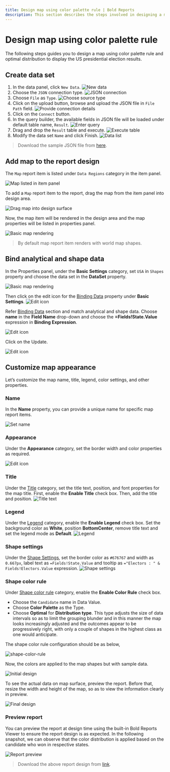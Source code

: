 ```yaml
---
title: Design map using color palette rule | Bold Reports
description: This section describes the steps involved in designing a map using color palette rule and optimal distribution type.
---
```


# Design map using color palette rule

The following steps guides you to design a map using color palette rule and optimal distribution to display the US presidential election results.

## Create data set

1. In the data panel, click `New Data`.
![New data](/static/assets/on-premise/images/report-designer/report-items/map/color-palette-use-case/new-data.png)
2. Choose the `JSON` connection type.
![JSON connection](/static/assets/on-premise/images/report-designer/report-items/map/color-palette-use-case/sql-connection.png)
3. Choose `File` as `Type`.
![Choose source type](/static/assets/on-premise/images/report-designer/report-items/map/color-palette-use-case/type.png)
4. Click on the upload button, browse and upload the JSON file in `File Path` field.
![Provide connection details](/static/assets/on-premise/images/report-designer/report-items/map/color-palette-use-case/connection-details.png)
5. Click on the `Connect` button.
6. In the query builder, the available fields in JSON file will be loaded under default table name, `Result`.
![Enter query](/static/assets/on-premise/images/report-designer/report-items/map/color-palette-use-case/query-designer.png)
7. Drag and drop the `Result` table and execute.
![Execute table](/static/assets/on-premise/images/report-designer/report-items/map/color-palette-use-case/execute-query.png)
8. Modify the data set `Name` and click Finish.
![Data list](/static/assets/on-premise/images/report-designer/report-items/map/color-palette-use-case/data-list.png)

> Download the sample JSON file from [here](https://www.syncfusion.com/downloads/support/directtrac/general/ze/US-presidential-election-JSON429439438).

## Add map to the report design

The `Map` report item is listed under `Data Regions` category in the item panel.

![Map listed in item panel](/static/assets/on-premise/images/report-designer/report-items/map/color-palette-use-case/map-listed-in-item-panel.png)

To add a `Map` report item to the report, drag the map from the item panel into design area.

![Drag map into design surface](/static/assets/on-premise/images/report-designer/report-items/map/color-palette-use-case/drag-map-item.png)

Now, the map item will be rendered in the design area and the map properties will be listed in properties panel.

![Basic map rendering](/static/assets/on-premise/images/report-designer/report-items/map/color-palette-use-case/initial-map-rendering.png)

> By default map report item renders with world map shapes.

## Bind analytical and shape data

In the Properties panel, under the **Basic Settings** category, set `USA` in `Shapes` property and choose the data set in the **DataSet** property.

![Basic map rendering](/static/assets/on-premise/images/report-designer/report-items/map/color-palette-use-case/assign-data.png)

Then click on the edit icon for the [Binding Data](./../../../../report-items/map/binding-data/) property under **Basic Settings**.
![Edit icon](/static/assets/on-premise/images/report-designer/report-items/map/color-palette-use-case/binding-data-edit-icon.png)

Refer [Binding Data](./../../../../report-items/map/binding-data/) section and match analytical and shape data. Choose **name** in the **Field Name** drop-down and choose the **=Fields!State.Value** expression in **Binding Expression**.

![Edit icon](/static/assets/on-premise/images/report-designer/report-items/map/color-palette-use-case/match-field.png)

Click on the Update.

![Edit icon](/static/assets/on-premise/images/report-designer/report-items/map/color-palette-use-case/set-binding-fields.png)

## Customize map appearance

Let’s customize the map name, title, legend, color settings, and other properties.

### Name

In the **Name** property, you can provide a unique name for specific map report items.

![Set name](/static/assets/on-premise/images/report-designer/report-items/map/color-palette-use-case/set-name.png)

### Appearance

Under the **Appearance** category, set the border width and color properties as required.

![Edit icon](/static/assets/on-premise/images/report-designer/report-items/map/color-palette-use-case/border.png)

### Title

Under the [Title](./../../../../report-items/map/properties/#title) category, set the title text, position, and font properties for the map title. First, enable the **Enable Title** check box. Then, add the title and position.
![Title text](/static/assets/on-premise/images/report-designer/report-items/map/color-palette-use-case/title.png)

### Legend

Under the [Legend](./../../../../report-items/map/properties/#legend) category, enable the **Enable Legend** check box. Set the background color as **White**, position **BottomCenter**, remove title text and set the legend mode as **Default**.
![Legend](/static/assets/on-premise/images/report-designer/report-items/map/color-palette-use-case/legend.png)

### Shape settings

Under the [Shape Settings](./../../../../report-items/map/shape-settings/), set the border color as `#676767` and width as `0.667px`, label text as `=Fields!State.Value` and tooltip as `="Electors : " & Fields!Electors.Value` expression.
![Shape settings](/static/assets/on-premise/images/report-designer/report-items/map/color-palette-use-case/shape-settings.png)

### Shape color rule

Under [Shape color rule](./../../../../report-items/map/shape-color-rule/) category, enable the **Enable Color Rule** check box.
* Choose the `Candidate` name in Data Value.
* Choose **Color Palette** as the Type.
* Choose **Optimal** for **Distribution type**. This type adjusts the size of data intervals so as to limit the grouping blunder and in this manner the map looks increasingly adjusted and the outcomes appear to be progressively right, with only a couple of shapes in the highest class as one would anticipate.

The shape color rule configuration should be as below,

![shape-color-rule](/static/assets/on-premise/images/report-designer/report-items/map/color-palette-use-case/shape-color-rule.png)

Now, the colors are applied to the map shapes but with sample data.

![Initial design](/static/assets/on-premise/images/report-designer/report-items/map/color-palette-use-case/initial-design.png)

To see the actual data on map surface, preview the report. Before that, resize the width and height of the map, so as to view the information clearly in preview.

![Final design](/static/assets/on-premise/images/report-designer/report-items/map/color-palette-use-case/final-design.png)

### Preview report

You can preview the report at design time using the built-in Bold Reports Viewer to ensure the report design is as expected. In the following snapshot, we can observe that the color distribution is applied based on the candidate who won in respective states.

![Report preview](/static/assets/on-premise/images/report-designer/report-items/map/color-palette-use-case/preview.png)

> Download the above report design from [link](https://github.com/boldreports/resources/tree/master/docs/report-designer/map/design-map-using-color-palette-rule.rdl).